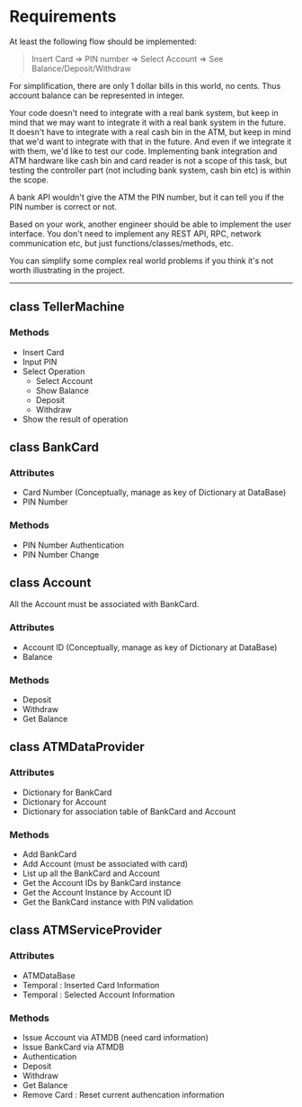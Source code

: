 # Requirements
At least the following flow should be implemented:

> Insert Card => PIN number => Select Account => See Balance/Deposit/Withdraw

For simplification, there are only 1 dollar bills in this world, no cents. Thus account balance can be represented in integer.

Your code doesn't need to integrate with a real bank system, but keep in mind that we may want to integrate it with a real bank system in the future. It doesn't have to integrate with a real cash bin in the ATM, but keep in mind that we'd want to integrate with that in the future. And even if we integrate it with them, we'd like to test our code. Implementing bank integration and ATM hardware like cash bin and card reader is not a scope of this task, but testing the controller part (not including bank system, cash bin etc) is within the scope.

A bank API wouldn't give the ATM the PIN number, but it can tell you if the PIN number is correct or not.

Based on your work, another engineer should be able to implement the user interface. You don't need to implement any REST API, RPC, network communication etc, but just functions/classes/methods, etc.

You can simplify some complex real world problems if you think it's not worth illustrating in the project.

---

## class TellerMachine
### Methods
* Insert Card
* Input PIN
* Select Operation
  * Select Account 
  * Show Balance
  * Deposit
  * Withdraw
* Show the result of operation

## class BankCard
### Attributes
* Card Number (Conceptually, manage as key of Dictionary at DataBase)
* PIN Number
### Methods
* PIN Number Authentication
* PIN Number Change

## class Account
All the Account must be associated with BankCard.
### Attributes
* Account ID (Conceptually, manage as key of Dictionary at DataBase)
* Balance
### Methods
* Deposit
* Withdraw
* Get Balance

## class ATMDataProvider
### Attributes
* Dictionary for BankCard
* Dictionary for Account
* Dictionary for association table of BankCard and Account
### Methods
* Add BankCard
* Add Account (must be associated with card)
* List up all the BankCard and Account
* Get the Account IDs by BankCard instance
* Get the Account Instance by Account ID
* Get the BankCard instance with PIN validation

## class ATMServiceProvider
### Attributes
* ATMDataBase
* Temporal : Inserted Card Information
* Temporal : Selected Account Information
### Methods
* Issue Account via ATMDB (need card information)
* Issue BankCard via ATMDB
* Authentication
* Deposit
* Withdraw
* Get Balance
* Remove Card : Reset current authencation information
